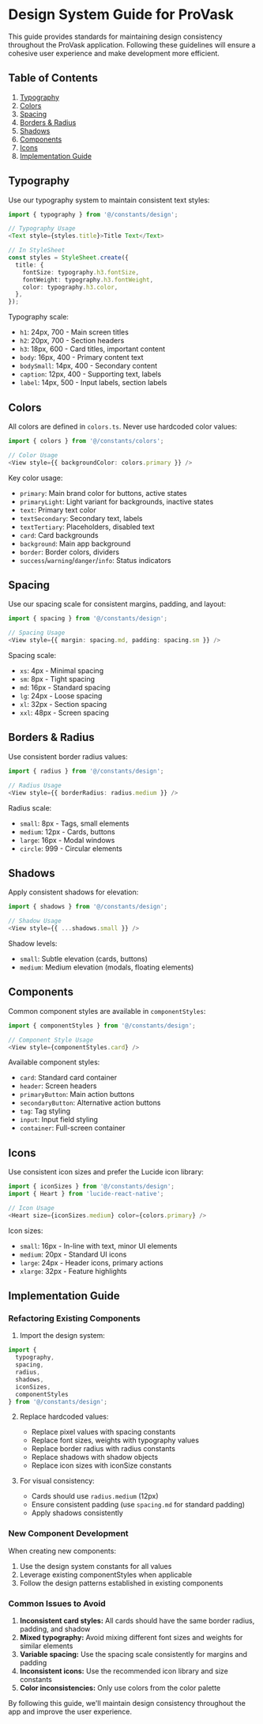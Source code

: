 # Design System Guide for ProVask

This guide provides standards for maintaining design consistency throughout the ProVask application. Following these guidelines will ensure a cohesive user experience and make development more efficient.

## Table of Contents

1. [Typography](#typography)
2. [Colors](#colors)
3. [Spacing](#spacing)
4. [Borders & Radius](#borders--radius)
5. [Shadows](#shadows)
6. [Components](#components)
7. [Icons](#icons)
8. [Implementation Guide](#implementation-guide)

## Typography

Use our typography system to maintain consistent text styles:

```typescript
import { typography } from '@/constants/design';

// Typography Usage
<Text style={styles.title}>Title Text</Text>

// In StyleSheet
const styles = StyleSheet.create({
  title: {
    fontSize: typography.h3.fontSize,
    fontWeight: typography.h3.fontWeight,
    color: typography.h3.color,
  },
});
```

Typography scale:
- `h1`: 24px, 700 - Main screen titles
- `h2`: 20px, 700 - Section headers
- `h3`: 18px, 600 - Card titles, important content
- `body`: 16px, 400 - Primary content text
- `bodySmall`: 14px, 400 - Secondary content
- `caption`: 12px, 400 - Supporting text, labels
- `label`: 14px, 500 - Input labels, section labels

## Colors

All colors are defined in `colors.ts`. Never use hardcoded color values:

```typescript
import { colors } from '@/constants/colors';

// Color Usage
<View style={{ backgroundColor: colors.primary }} />
```

Key color usage:
- `primary`: Main brand color for buttons, active states
- `primaryLight`: Light variant for backgrounds, inactive states
- `text`: Primary text color
- `textSecondary`: Secondary text, labels
- `textTertiary`: Placeholders, disabled text
- `card`: Card backgrounds
- `background`: Main app background
- `border`: Border colors, dividers
- `success`/`warning`/`danger`/`info`: Status indicators

## Spacing

Use our spacing scale for consistent margins, padding, and layout:

```typescript
import { spacing } from '@/constants/design';

// Spacing Usage
<View style={{ margin: spacing.md, padding: spacing.sm }} />
```

Spacing scale:
- `xs`: 4px - Minimal spacing
- `sm`: 8px - Tight spacing
- `md`: 16px - Standard spacing
- `lg`: 24px - Loose spacing
- `xl`: 32px - Section spacing
- `xxl`: 48px - Screen spacing

## Borders & Radius

Use consistent border radius values:

```typescript
import { radius } from '@/constants/design';

// Radius Usage
<View style={{ borderRadius: radius.medium }} />
```

Radius scale:
- `small`: 8px - Tags, small elements
- `medium`: 12px - Cards, buttons 
- `large`: 16px - Modal windows
- `circle`: 999 - Circular elements

## Shadows

Apply consistent shadows for elevation:

```typescript
import { shadows } from '@/constants/design';

// Shadow Usage
<View style={{ ...shadows.small }} />
```

Shadow levels:
- `small`: Subtle elevation (cards, buttons)
- `medium`: Medium elevation (modals, floating elements)

## Components

Common component styles are available in `componentStyles`:

```typescript
import { componentStyles } from '@/constants/design';

// Component Style Usage
<View style={componentStyles.card} />
```

Available component styles:
- `card`: Standard card container
- `header`: Screen headers
- `primaryButton`: Main action buttons
- `secondaryButton`: Alternative action buttons
- `tag`: Tag styling
- `input`: Input field styling
- `container`: Full-screen container

## Icons

Use consistent icon sizes and prefer the Lucide icon library:

```typescript
import { iconSizes } from '@/constants/design';
import { Heart } from 'lucide-react-native';

// Icon Usage
<Heart size={iconSizes.medium} color={colors.primary} />
```

Icon sizes:
- `small`: 16px - In-line with text, minor UI elements
- `medium`: 20px - Standard UI icons
- `large`: 24px - Header icons, primary actions
- `xlarge`: 32px - Feature highlights

## Implementation Guide

### Refactoring Existing Components

1. Import the design system:
```typescript
import { 
  typography, 
  spacing, 
  radius, 
  shadows, 
  iconSizes, 
  componentStyles 
} from '@/constants/design';
```

2. Replace hardcoded values:
   - Replace pixel values with spacing constants
   - Replace font sizes, weights with typography values
   - Replace border radius with radius constants
   - Replace shadows with shadow objects
   - Replace icon sizes with iconSize constants

3. For visual consistency:
   - Cards should use `radius.medium` (12px)
   - Ensure consistent padding (use `spacing.md` for standard padding)
   - Apply shadows consistently

### New Component Development

When creating new components:
1. Use the design system constants for all values
2. Leverage existing componentStyles when applicable
3. Follow the design patterns established in existing components

### Common Issues to Avoid

1. **Inconsistent card styles:** All cards should have the same border radius, padding, and shadow
2. **Mixed typography:** Avoid mixing different font sizes and weights for similar elements
3. **Variable spacing:** Use the spacing scale consistently for margins and padding
4. **Inconsistent icons:** Use the recommended icon library and size constants
5. **Color inconsistencies:** Only use colors from the color palette

By following this guide, we'll maintain design consistency throughout the app and improve the user experience. 